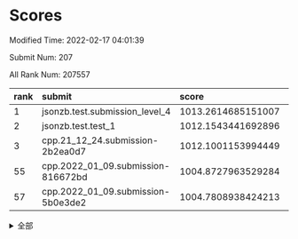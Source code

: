 # Scores

Modified Time: 2022-02-17 04:01:39

Submit Num: 207

All Rank Num: 207557

| rank |               submit               |       score        |       sigma        | pk_num |
| :--- | :--------------------------------- | :----------------- | :----------------- | :----- |
| 1    | jsonzb.test.submission_level_4     | 1013.2614685151007 | 0.8274364262581385 | 4011   |
| 2    | jsonzb.test.test_1                 | 1012.1543441692896 | 0.8260766813242572 | 4014   |
| 3    | cpp.21_12_24.submission-2b2ea0d7   | 1012.1001153994449 | 0.7979511142144459 | 4013   |
| 55   | cpp.2022_01_09.submission-816672bd | 1004.8727963529284 | 0.7201124776226638 | 4010   |
| 57   | cpp.2022_01_09.submission-5b0e3de2 | 1004.7808938424213 | 0.7464890880582289 | 4008   |


<details>
<summary>全部</summary>

| rank |                 submit                 |       score        |       sigma        | pk_num |
| :--- | :------------------------------------- | :----------------- | :----------------- | :----- |
| 1    | jsonzb.test.submission_level_4         | 1013.2614685151007 | 0.8274364262581385 | 4011   |
| 2    | jsonzb.test.test_1                     | 1012.1543441692896 | 0.8260766813242572 | 4014   |
| 3    | cpp.21_12_24.submission-2b2ea0d7       | 1012.1001153994449 | 0.7979511142144459 | 4013   |
| 4    | gobigger.level_3.submission_level_3_19 | 1011.7156113866192 | 0.7620791981506397 | 4009   |
| 5    | gobigger.level_3.submission_level_3_15 | 1011.4974540310619 | 0.7779358510903829 | 4013   |
| 6    | gobigger.level_3.submission_level_3_49 | 1011.3936682340824 | 0.762615076712875  | 4010   |
| 7    | gobigger.level_3.submission_level_3_16 | 1011.161915534224  | 0.7488570617437388 | 4014   |
| 8    | gobigger.level_3.submission_level_3_45 | 1011.1488675246827 | 0.7615105387087027 | 4011   |
| 9    | gobigger.level_3.submission_level_3_14 | 1011.1202161515856 | 0.7781458673372614 | 4017   |
| 10   | gobigger.level_3.submission_level_3_28 | 1011.0940793977959 | 0.7642426355907306 | 4010   |
| 11   | gobigger.level_3.submission_level_3_20 | 1010.9842733550928 | 0.7449515096678186 | 4008   |
| 12   | gobigger.level_3.submission_level_3_46 | 1010.937410145151  | 0.7937487361840481 | 4011   |
| 13   | gobigger.level_3.submission_level_3_35 | 1010.853221682129  | 0.7809469288535585 | 4013   |
| 14   | gobigger.level_3.submission_level_3_38 | 1010.8166108368678 | 0.7473123172374723 | 4010   |
| 15   | gobigger.level_3.submission_level_3_34 | 1010.5982457640941 | 0.7691542280304965 | 4007   |
| 16   | gobigger.level_3.submission_level_3_31 | 1010.5565343892927 | 0.7497257385468398 | 4009   |
| 17   | gobigger.level_3.submission_level_3_8  | 1010.4643537313952 | 0.7685397476741173 | 4011   |
| 18   | gobigger.level_3.submission_level_3_36 | 1010.4503102569169 | 0.7605525654920425 | 4009   |
| 19   | gobigger.level_3.submission_level_3_42 | 1010.450193855168  | 0.7537071891791886 | 4019   |
| 20   | gobigger.level_3.submission_level_3_1  | 1010.3024985386294 | 0.762250131886592  | 4012   |
| 21   | gobigger.level_3.submission_level_3_29 | 1010.2783323300272 | 0.7573020499914715 | 4010   |
| 22   | gobigger.level_3.submission_level_3_18 | 1010.268011981185  | 0.7834430718623535 | 4015   |
| 23   | gobigger.level_3.submission_level_3_26 | 1010.2340668799238 | 0.7740859045438957 | 4012   |
| 24   | gobigger.level_3.submission_level_3_0  | 1010.2092251575093 | 0.7595013559390449 | 4007   |
| 25   | gobigger.level_3.submission_level_3_10 | 1010.1482305562844 | 0.7526706304444166 | 4014   |
| 26   | gobigger.level_3.submission_level_3_9  | 1009.9525165088072 | 0.7583767196067528 | 4012   |
| 27   | gobigger.level_3.submission_level_3_7  | 1009.8612329460209 | 0.756964167967988  | 4010   |
| 28   | gobigger.level_3.submission_level_3_37 | 1009.7878073446412 | 0.7535661721477331 | 4010   |
| 29   | gobigger.level_3.submission_level_3_44 | 1009.7860685988029 | 0.7628027302187638 | 4007   |
| 30   | gobigger.level_3.submission_level_3_48 | 1009.7654253867831 | 0.7670294357035004 | 4010   |
| 31   | gobigger.level_3.submission_level_3_43 | 1009.6849040671801 | 0.7310238190195738 | 4009   |
| 32   | gobigger.level_3.submission_level_3_5  | 1009.6741321874996 | 0.7667460395412105 | 4019   |
| 33   | gobigger.level_3.submission_level_3_23 | 1009.5825323446417 | 0.759383069326206  | 4009   |
| 34   | gobigger.level_3.submission_level_3_47 | 1009.4995651332526 | 0.7464390885059864 | 4009   |
| 35   | gobigger.level_3.submission_level_3_2  | 1009.4894018449453 | 0.7575309179588778 | 4009   |
| 36   | gobigger.level_3.submission_level_3_13 | 1009.4854375347613 | 0.7427109759370557 | 4009   |
| 37   | gobigger.level_3.submission_level_3_30 | 1009.479180235938  | 0.758262233915417  | 4012   |
| 38   | gobigger.level_3.submission_level_3_6  | 1009.4714544330209 | 0.7387332813584448 | 4011   |
| 39   | gobigger.level_3.submission_level_3_32 | 1009.3897485746782 | 0.7670961744932586 | 4006   |
| 40   | gobigger.level_3.submission_level_3_11 | 1009.3361011419101 | 0.7473293345652574 | 4016   |
| 41   | gobigger.level_3.submission_level_3_41 | 1009.3226386009044 | 0.739194848427917  | 4011   |
| 42   | gobigger.level_3.submission_level_3_39 | 1009.2265174655603 | 0.7461437597980517 | 4007   |
| 43   | gobigger.level_3.submission_level_3_4  | 1009.2190729887413 | 0.7687793816848124 | 4012   |
| 44   | gobigger.level_3.submission_level_3_27 | 1009.1672150685217 | 0.7578675975942528 | 4010   |
| 45   | gobigger.level_3.submission_level_3_21 | 1009.1157834646845 | 0.7416141667046562 | 4014   |
| 46   | gobigger.level_3.submission_level_3_17 | 1008.9630119670526 | 0.7586967672298536 | 4013   |
| 47   | gobigger.level_3.submission_level_3_24 | 1008.8577980155989 | 0.7477357310457535 | 4010   |
| 48   | gobigger.level_3.submission_level_3_12 | 1008.7895419597857 | 0.7337669377532908 | 4013   |
| 49   | gobigger.level_3.submission_level_3_33 | 1008.7027027446771 | 0.7434203584088452 | 4005   |
| 50   | gobigger.level_3.submission_level_3_22 | 1008.5921736466532 | 0.7379668362731813 | 4009   |
| 51   | gobigger.level_3.submission_level_3_3  | 1008.5305590382754 | 0.7504799107033829 | 4003   |
| 52   | gobigger.level_3.submission_level_3_25 | 1008.3511149967972 | 0.7405650085118131 | 4012   |
| 53   | gobigger.level_3.submission_level_3_40 | 1008.095289547216  | 0.7709295764933456 | 4013   |
| 54   | gobigger.level_1.submission_level_1_20 | 1005.2063724023402 | 0.7286667073249465 | 4008   |
| 55   | cpp.2022_01_09.submission-816672bd     | 1004.8727963529284 | 0.7201124776226638 | 4010   |
| 56   | gobigger.level_1.submission_level_1_12 | 1004.8294616462827 | 0.7306730690882135 | 4010   |
| 57   | cpp.2022_01_09.submission-5b0e3de2     | 1004.7808938424213 | 0.7464890880582289 | 4008   |
| 58   | gobigger.level_1.submission_level_1_49 | 1004.7717439159751 | 0.7247854224961285 | 4013   |
| 59   | gobigger.level_1.submission_level_1_15 | 1004.5989148271113 | 0.7212967273375909 | 4009   |
| 60   | gobigger.level_1.submission_level_1_32 | 1004.4555074188833 | 0.7220540619073611 | 4011   |
| 61   | gobigger.level_1.submission_level_1_35 | 1004.3480937215612 | 0.7195737588772311 | 4009   |
| 62   | gobigger.level_1.submission_level_1_47 | 1004.2605066647218 | 0.7203939967421987 | 4012   |
| 63   | gobigger.level_1.submission_level_1_44 | 1004.2105102850387 | 0.7120088133968487 | 4009   |
| 64   | gobigger.level_1.submission_level_1_37 | 1004.0651050419203 | 0.7162589595823252 | 4011   |
| 65   | gobigger.level_1.submission_level_1_1  | 1004.0508305666616 | 0.7264975055150908 | 4006   |
| 66   | gobigger.level_1.submission_level_1_5  | 1004.0416391926668 | 0.7208065126145343 | 4006   |
| 67   | gobigger.level_1.submission_level_1_4  | 1003.9953326263044 | 0.7060182781737471 | 4015   |
| 68   | gobigger.level_1.submission_level_1_9  | 1003.8864895382533 | 0.7300368461831095 | 4008   |
| 69   | gobigger.level_1.submission_level_1_39 | 1003.8105219601009 | 0.722230186687178  | 4006   |
| 70   | gobigger.level_1.submission_level_1_10 | 1003.6842806930808 | 0.7151423325221467 | 4011   |
| 71   | gobigger.level_1.submission_level_1_27 | 1003.603426553825  | 0.7097947438339326 | 4009   |
| 72   | gobigger.level_1.submission_level_1_45 | 1003.5886359161178 | 0.7160013393788309 | 4007   |
| 73   | gobigger.level_1.submission_level_1_23 | 1003.5399792358238 | 0.7163123121061824 | 4010   |
| 74   | gobigger.level_1.submission_level_1_11 | 1003.4896069591264 | 0.7262521243927332 | 4007   |
| 75   | gobigger.level_1.submission_level_1_38 | 1003.4776513889046 | 0.7176075342540604 | 4008   |
| 76   | gobigger.level_1.submission_level_1_17 | 1003.4623650931891 | 0.7113176028657846 | 4012   |
| 77   | gobigger.level_1.submission_level_1_7  | 1003.4583323139923 | 0.7162285191063948 | 4018   |
| 78   | gobigger.level_1.submission_level_1_24 | 1003.4323941150293 | 0.7141527332189547 | 4012   |
| 79   | gobigger.level_1.submission_level_1_13 | 1003.4192178274387 | 0.7170379731334268 | 4011   |
| 80   | gobigger.level_1.submission_level_1_42 | 1003.402953863787  | 0.7128414584928803 | 4005   |
| 81   | gobigger.level_1.submission_level_1_29 | 1003.373552136574  | 0.7177118752741258 | 4009   |
| 82   | gobigger.level_1.submission_level_1_16 | 1003.2501108642415 | 0.7144507557049489 | 4011   |
| 83   | gobigger.level_1.submission_level_1_31 | 1003.1955226163054 | 0.7105062215611169 | 4018   |
| 84   | gobigger.level_1.submission_level_1_46 | 1003.1890361923478 | 0.7139722575088818 | 4013   |
| 85   | gobigger.level_1.submission_level_1_3  | 1003.1224025317624 | 0.7145406259863955 | 4010   |
| 86   | gobigger.level_1.submission_level_1_26 | 1003.1217625374917 | 0.7169883041718698 | 4011   |
| 87   | gobigger.level_1.submission_level_1_0  | 1003.0850099563575 | 0.7069932855622535 | 4012   |
| 88   | gobigger.level_1.submission_level_1_14 | 1002.9002302335662 | 0.7264801573025026 | 4005   |
| 89   | gobigger.level_1.submission_level_1_6  | 1002.8821551528973 | 0.7197668243038365 | 4014   |
| 90   | gobigger.level_1.submission_level_1_28 | 1002.8769079915062 | 0.7151187004253211 | 4009   |
| 91   | gobigger.level_1.submission_level_1_40 | 1002.8322812669139 | 0.7121457499331881 | 4016   |
| 92   | gobigger.level_1.submission_level_1_18 | 1002.7922221310773 | 0.7151484248595987 | 4005   |
| 93   | gobigger.level_1.submission_level_1_25 | 1002.7489652541504 | 0.7134711057399236 | 4013   |
| 94   | gobigger.level_1.submission_level_1_33 | 1002.7100223124586 | 0.7120797086465128 | 4010   |
| 95   | gobigger.level_1.submission_level_1_19 | 1002.7086201478844 | 0.7186246764845496 | 4006   |
| 96   | gobigger.level_1.submission_level_1_8  | 1002.608574388504  | 0.7084591877812589 | 4010   |
| 97   | gobigger.level_1.submission_level_1_34 | 1002.5837852714533 | 0.7106524262696635 | 4008   |
| 98   | gobigger.level_1.submission_level_1_21 | 1002.5134849487911 | 0.7181603065423524 | 4011   |
| 99   | gobigger.level_1.submission_level_1_30 | 1002.4438536431379 | 0.7148583686628589 | 4014   |
| 100  | gobigger.level_1.submission_level_1_41 | 1002.3256972924494 | 0.7113989366006365 | 4011   |
| 101  | gobigger.level_1.submission_level_1_48 | 1002.1517253780463 | 0.7190592590684137 | 4011   |
| 102  | gobigger.level_1.submission_level_1_43 | 1002.063289559364  | 0.7038031505961785 | 4011   |
| 103  | gobigger.level_1.submission_level_1_22 | 1001.8332004882185 | 0.70417334939616   | 4008   |
| 104  | gobigger.level_1.submission_level_1_36 | 1001.7752621189596 | 0.7111882032278848 | 4016   |
| 105  | gobigger.level_1.submission_level_1_2  | 1001.4505216458125 | 0.7112503208752772 | 4010   |
| 106  | gobigger.random.submission_random_28   | 997.5438291788917  | 0.7118307415076167 | 4009   |
| 107  | gobigger.random.submission_random_44   | 997.474964076461   | 0.7003266321773911 | 4008   |
| 108  | gobigger.random.submission_random_22   | 997.2010873453527  | 0.7092588433187503 | 4010   |
| 109  | gobigger.random.submission_random_37   | 997.0535294060032  | 0.7068352960426058 | 4010   |
| 110  | gobigger.random.submission_random_16   | 996.9472789539146  | 0.7027776788408973 | 4006   |
| 111  | gobigger.random.submission_random_46   | 996.8530991998613  | 0.7152382359133211 | 4012   |
| 112  | gobigger.random.submission_random_32   | 996.7321261562136  | 0.7019419450949859 | 4014   |
| 113  | gobigger.random.submission_random_27   | 996.5855685926861  | 0.7213894244852113 | 4013   |
| 114  | gobigger.random.submission_random_29   | 996.5227848090612  | 0.7171802245232332 | 4010   |
| 115  | gobigger.random.submission_random_48   | 996.4362831725763  | 0.7059276589206878 | 4011   |
| 116  | gobigger.random.submission_random_33   | 996.4124788095987  | 0.7072202316853257 | 4003   |
| 117  | gobigger.random.submission_random_25   | 996.2951789746802  | 0.7118120892499227 | 4010   |
| 118  | gobigger.random.submission_random_17   | 996.2927713444374  | 0.7087605514629531 | 4011   |
| 119  | gobigger.random.submission_random_35   | 996.2545809023824  | 0.7074969210284334 | 4006   |
| 120  | gobigger.random.submission_random_31   | 996.2293893894088  | 0.7101793068658109 | 4010   |
| 121  | gobigger.random.submission_random_38   | 996.1923537852423  | 0.7013898569346755 | 4011   |
| 122  | gobigger.random.submission_random_11   | 996.1044262782356  | 0.7047768047544614 | 4010   |
| 123  | gobigger.random.submission_random_19   | 996.0954072803429  | 0.7153155890928212 | 4012   |
| 124  | gobigger.random.submission_random_2    | 996.0840302021313  | 0.7200324937596533 | 4014   |
| 125  | gobigger.random.submission_random_43   | 996.0549493294841  | 0.7179001642443826 | 4012   |
| 126  | gobigger.random.submission_random_39   | 996.0088758733082  | 0.7087348536889486 | 4008   |
| 127  | gobigger.random.submission_random_47   | 996.0001076661181  | 0.6945207658141435 | 4004   |
| 128  | gobigger.random.submission_random_12   | 995.9787889189386  | 0.7066549074181742 | 4012   |
| 129  | gobigger.random.submission_random_1    | 995.9758261903117  | 0.7020127717154855 | 4010   |
| 130  | gobigger.random.submission_random_5    | 995.9501884079017  | 0.7118192743043893 | 4013   |
| 131  | gobigger.random.submission_random_9    | 995.9245929296961  | 0.7077900930905631 | 4013   |
| 132  | gobigger.random.submission_random_49   | 995.8637697580648  | 0.7130274159091028 | 4010   |
| 133  | gobigger.random.submission_random_36   | 995.8130031560544  | 0.7072050694105926 | 4007   |
| 134  | gobigger.random.submission_random_3    | 995.7601397080404  | 0.7120610239009615 | 4012   |
| 135  | gobigger.random.submission_random_20   | 995.7457712241624  | 0.710222767783029  | 4011   |
| 136  | gobigger.random.submission_random_8    | 995.6900688886798  | 0.7000954664330455 | 4007   |
| 137  | gobigger.random.submission_random_41   | 995.642789885433   | 0.7092739110303331 | 4012   |
| 138  | gobigger.random.submission_random_14   | 995.5972371244706  | 0.7122019153532312 | 4018   |
| 139  | gobigger.random.submission_random_45   | 995.585207931125   | 0.7113978310852292 | 4012   |
| 140  | gobigger.random.submission_random_24   | 995.5411067839273  | 0.7178260359733891 | 4015   |
| 141  | gobigger.random.submission_random_18   | 995.4443397365372  | 0.7155264605836839 | 4014   |
| 142  | gobigger.random.submission_random_40   | 995.4059752468168  | 0.7153064953319666 | 4012   |
| 143  | gobigger.random.submission_random_42   | 995.3802614789021  | 0.7062961686975683 | 4010   |
| 144  | gobigger.random.submission_random_34   | 995.3800274876935  | 0.7069276379135059 | 4004   |
| 145  | gobigger.random.submission_random_26   | 995.3702732625406  | 0.7110101091346903 | 4001   |
| 146  | gobigger.random.submission_random_0    | 995.3353726026995  | 0.7153156336886561 | 4007   |
| 147  | gobigger.random.submission_random_21   | 995.3204847632172  | 0.710171275399789  | 4011   |
| 148  | gobigger.random.submission_random_15   | 995.3071810071706  | 0.7135073622855983 | 4014   |
| 149  | gobigger.random.submission_random_6    | 995.3045054501241  | 0.7249791296500565 | 4012   |
| 150  | gobigger.random.submission_random_10   | 995.273107001793   | 0.711116545102025  | 4012   |
| 151  | gobigger.random.submission_random_13   | 995.0611633569075  | 0.7109808894568104 | 4009   |
| 152  | gobigger.random.submission_random_23   | 994.8711502282881  | 0.7265458734017228 | 4007   |
| 153  | gobigger.random.submission_random_4    | 994.8177404665162  | 0.714178949430525  | 4013   |
| 154  | gobigger.level_2.submission_level_2_4  | 994.6395253427958  | 0.7255330685268249 | 4011   |
| 155  | gobigger.random.submission_random_7    | 994.4177209712027  | 0.7219762018585164 | 4011   |
| 156  | gobigger.level_2.submission_level_2_36 | 994.1747113078103  | 0.7250203300010258 | 4010   |
| 157  | gobigger.random.submission_random_30   | 994.0068936470471  | 0.7058669581898569 | 4014   |
| 158  | gobigger.level_2.submission_level_2_22 | 993.9741728938081  | 0.7283402745141172 | 4013   |
| 159  | gobigger.level_2.submission_level_2_18 | 993.9536760595691  | 0.7463954904863762 | 4008   |
| 160  | gobigger.level_2.submission_level_2_44 | 993.7722217615549  | 0.7288986728249525 | 4014   |
| 161  | gobigger.level_2.submission_level_2_10 | 993.5471107086954  | 0.7418239652631394 | 4010   |
| 162  | gobigger.level_2.submission_level_2_15 | 993.4020043210597  | 0.7237295287934244 | 4008   |
| 163  | gobigger.level_2.submission_level_2_29 | 993.3336761165427  | 0.7553657156797217 | 4014   |
| 164  | gobigger.level_2.submission_level_2_21 | 993.1643609402474  | 0.7419444433271344 | 4013   |
| 165  | gobigger.level_2.submission_level_2_9  | 993.1295700504517  | 0.7281033950597535 | 4008   |
| 166  | gobigger.level_2.submission_level_2_12 | 992.9479472996062  | 0.7406112745086241 | 4013   |
| 167  | gobigger.level_2.submission_level_2_47 | 992.7791539232159  | 0.7446824839231556 | 4012   |
| 168  | gobigger.level_2.submission_level_2_30 | 992.6855702511998  | 0.7392161465559459 | 4011   |
| 169  | gobigger.level_2.submission_level_2_28 | 992.6672018936167  | 0.7381916931118931 | 4012   |
| 170  | gobigger.level_2.submission_level_2_17 | 992.5046786230024  | 0.7377052326795265 | 4012   |
| 171  | gobigger.level_2.submission_level_2_5  | 992.43383899191    | 0.740893886645238  | 4008   |
| 172  | gobigger.level_2.submission_level_2_33 | 992.4321031370872  | 0.7538110539755121 | 4011   |
| 173  | gobigger.level_2.submission_level_2_19 | 992.4304173784957  | 0.7536002032979556 | 4014   |
| 174  | gobigger.level_2.submission_level_2_13 | 992.4276728394944  | 0.772717587028577  | 4012   |
| 175  | gobigger.level_2.submission_level_2_8  | 992.4012616025328  | 0.749181621062612  | 4011   |
| 176  | gobigger.level_2.submission_level_2_2  | 992.3305469226891  | 0.75051334852003   | 4009   |
| 177  | gobigger.level_2.submission_level_2_32 | 992.3244674200591  | 0.7482577920204752 | 4013   |
| 178  | gobigger.level_2.submission_level_2_16 | 992.2276643449263  | 0.7293768858261868 | 4009   |
| 179  | gobigger.level_2.submission_level_2_25 | 992.2197304552453  | 0.7485066805268735 | 4014   |
| 180  | gobigger.level_2.submission_level_2_38 | 992.2019293695593  | 0.7395048036054104 | 4015   |
| 181  | gobigger.level_2.submission_level_2_35 | 992.1451709311206  | 0.7511463549721118 | 4010   |
| 182  | gobigger.level_2.submission_level_2_41 | 992.1346054687507  | 0.731518584057278  | 4009   |
| 183  | gobigger.level_2.submission_level_2_45 | 992.1080194135376  | 0.7333655747848846 | 4014   |
| 184  | gobigger.level_2.submission_level_2_42 | 992.0613142835664  | 0.7485398682759585 | 4013   |
| 185  | gobigger.level_2.submission_level_2_14 | 991.9822262991106  | 0.7441893123341857 | 4014   |
| 186  | gobigger.level_2.submission_level_2_20 | 991.9572673114283  | 0.7579061929595877 | 4009   |
| 187  | gobigger.level_2.submission_level_2_37 | 991.8621795110951  | 0.74385394851877   | 4014   |
| 188  | gobigger.level_2.submission_level_2_39 | 991.8299350118587  | 0.7276322897471021 | 4014   |
| 189  | gobigger.level_2.submission_level_2_31 | 991.798436728356   | 0.7715640229813145 | 4012   |
| 190  | gobigger.level_2.submission_level_2_0  | 991.7078814172306  | 0.7238991999372344 | 4008   |
| 191  | gobigger.level_2.submission_level_2_24 | 991.7044524444143  | 0.7505012307561435 | 4011   |
| 192  | gobigger.level_2.submission_level_2_23 | 991.6377354105658  | 0.751312457747176  | 4016   |
| 193  | gobigger.level_2.submission_level_2_6  | 991.5365282594838  | 0.7465647608211649 | 4017   |
| 194  | gobigger.level_2.submission_level_2_48 | 991.445929695428   | 0.7344751128801872 | 4016   |
| 195  | gobigger.level_2.submission_level_2_49 | 991.4241446028686  | 0.7450152792551087 | 4010   |
| 196  | gobigger.level_2.submission_level_2_40 | 991.3652305209769  | 0.7677693188614315 | 4012   |
| 197  | gobigger.level_2.submission_level_2_34 | 991.3621614325092  | 0.7651054063583528 | 4013   |
| 198  | gobigger.level_2.submission_level_2_43 | 991.3514787632078  | 0.7583286628761824 | 4018   |
| 199  | gobigger.level_2.submission_level_2_1  | 991.2495891052113  | 0.7656468419615453 | 4010   |
| 200  | gobigger.level_2.submission_level_2_7  | 991.1889035104695  | 0.7626602013455063 | 4010   |
| 201  | gobigger.level_2.submission_level_2_11 | 991.1700061919076  | 0.7494426635862377 | 4011   |
| 202  | gobigger.level_2.submission_level_2_27 | 991.1385867685325  | 0.7471314651706128 | 4009   |
| 203  | gobigger.level_2.submission_level_2_46 | 989.7870256296577  | 0.7782186513064093 | 4009   |
| 204  | gobigger.level_2.submission_level_2_3  | 989.0102285963533  | 0.7748802482728304 | 4010   |
| 205  | gobigger.level_2.submission_level_2_26 | 988.7320362578953  | 0.8190076144062677 | 4008   |
| 206  | gobigger.none.submission_none_1        | 978.5450002946602  | 1.1866282445026715 | 4011   |
| 207  | gobigger.none.submission_none_0        | 975.4210728706231  | 1.4173646097416213 | 4009   |

</details>